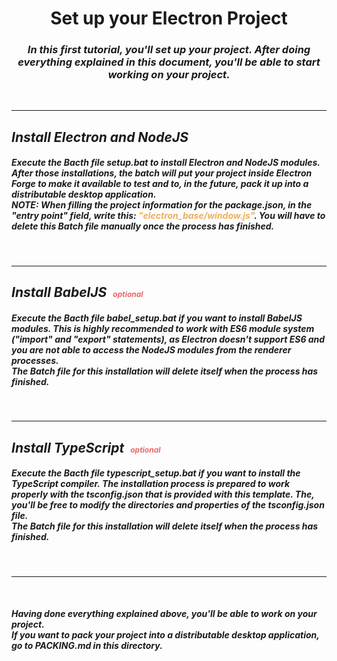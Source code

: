 <h1 align="center"><b>Set up your Electron Project</b></h1>

<h3 align="center">
<i>In this first tutorial, you'll set up your project. After doing everything explained in this document, you'll be able to start working on your project.</i>
</h3><br>

***

<h2 align="left">
<i>Install <b>Electron and NodeJS</b></i>
</h2>

<h5>
Execute the Bacth file <b><i>setup.bat</b></i> to install Electron and NodeJS modules. After those installations, the batch will put your project inside Electron Forge to make it available to test and to, in the future, pack it up into a distributable desktop application.
<br>
NOTE: When filling the project information for the <b><i>package.json</b></i>, in the <b>"entry point"</b> field, write this: <span style="color: #EBB05D">"electron_base/window.js"</span>.
You will have to delete this Batch file manually once the process has finished.
</h5>
<br>

***

<h2 align="left">
<i>Install <b>BabelJS<span style="color: #EB6868; font-size: 12px; margin-left: 10px;">optional</span></b></i>
</h2>

<h5>
Execute the Bacth file <b><i>babel_setup.bat</b></i> if you want to install BabelJS modules. This is highly recommended to work with ES6 module system ("import" and "export" statements), as Electron doesn't support ES6 and you are not able to access the NodeJS modules from the renderer processes.
<br>
The Batch file for this installation will delete itself when the process has finished.
</h5>
<br>

***

<h2 align="left">
<i>Install <b>TypeScript<span style="color: #EB6868; font-size: 12px; margin-left: 10px;">optional</span></b></i>
</h2>

<h5>
Execute the Bacth file <b><i>typescript_setup.bat</b></i> if you want to install the TypeScript compiler. The installation process is prepared to work properly with the <b><i>tsconfig.json</b></i> that is provided with this template. The, you'll be free to modify the directories and properties of the <b><i>tsconfig.json</b></i> file.
<br>
The Batch file for this installation will delete itself when the process has finished.
</h5>
<br>

***

<br>
<h5>
Having done everything explained above, you'll be able to work on your project.<br>
If you want to pack your project into a distributable desktop application, go to <b><i>PACKING.md</b></i> in this directory.
</h5>